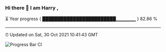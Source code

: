 ### Hi there 👋 I am Harry , 

⏳ Year progress { ████████████████████████▁▁▁▁▁▁ } 82.86 %

---

⏰ Updated on Sat, 30 Oct 2021 10:41:43 GMT

![Progress Bar CI](https://github.com/duykhang68/duykhang68/workflows/Progress%20Bar%20CI/badge.svg)
